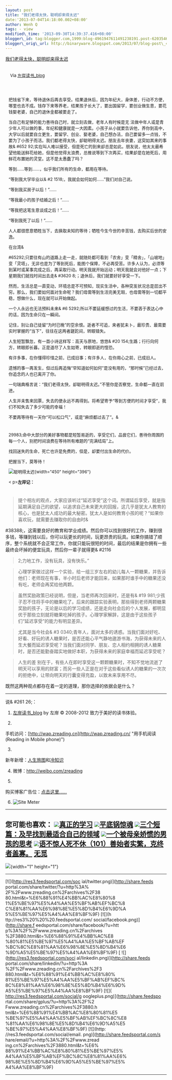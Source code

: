 ```yaml
--- 
layout: post 
title: "我们老得太快，聪明却来得太迟" 
date:'2013-07-04T14:18:00.002+08:00' 
author: Wenh Q
tags: - view
modified\_time: '2013-09-30T14:39:37.416+08:00' 
blogger\_id: tag:blogger.com,1999:blog-4961947611491238191.post-6203546336483467932
blogger\_orig\_url: http://binaryware.blogspot.com/2013/07/blog-post\_4.html
---
```

[我们老得太快，聪明却来得太迟](http://zreading.cn.feedsportal.com/c/35042/f/647833/s/2e20955c/l/0L0Szreading0Bcn0Carchives0C3880A0Bhtml/story01.htm)


<div style="margin: 10px; padding: 5px;">

<div style="font-size: 13px;">

Via [左岸读书\_blog](http://www.zreading.cn/)

</div>

</div>

<div style="font-size: 13px; padding: 15px 0 10px 10px;">

把钱省下来，等待退休后再去享受。结果退休后，因为年纪大，身体差，行动不方便，哪里也去不成。钱存下来等养老，结果孩子长大了，要出国留学，要创业做生意，要花钱娶老婆，自己的退休金都被要走了。

当自己有足够的能力善待自己时，就立刻去做，老年人有时候是无
法做中年人或是青少年人可以做的事，年纪和健康就是一大因素。小孩子从小就要告诉他，养你到高中，大学以后就要自立更生，要留学、创业、娶老婆，自己想办法，自己要留多一点钱，不要为了小孩子而活。我们都老得太快，却聪明得太迟。朋友去年丧妻，这突如其来的事故&
#652
92;实在叫人难以接受，但是死亡的到来却总是如此。朋友说，他太太最希望他能送鲜花给她，但是他觉得太浪费，总推说等到下次再买，结果却是在她死后，用鲜花布置她的灵堂。这不是太愚蠢了吗？

等到……等到……，似乎我们所有的生命，都用在等待。

“等到我大学毕业以&
#2 1518;，我就会如何如何……”我们对自己说。

“等到我买房子以后！”……

“等我最小的孩子结婚之后！”……

“等我把这笔生意谈成之后！”……

“等到我死了以后！”……

人人都很愿意牺牲当下，去换取未知的等待；牺牲今生今世的辛苦钱，去购买后世的安逸。

在台湾&

#65292;只要往有山的道路上走一走，就随处都可看到「农舍」变「精舍」，「山坡地」变「灵塔」，无非也是为了等到死后，能图个保障，不必再受苦。许多人认为，必须等到某时或某事完成之后，再采取行动。明天我就开始运动；明天我就会对他好一点；下星期我们就找时间出去走&
#3620
8;；退休后，我们就要好好享受一下。

然而，生活总是一直变动，环境总是不可预知，现实生活中，各种突发状况总是层出不穷。那么，我们要如何面对生命呢？我们毋需等到生活完美无瑕，也毋需等到一切都平稳，想做什么，现在就可以开始做起。

一个人永远也无法预料未来&
#6
5292;所以不要延缓想过的生活，不要吝于表达心中的话，因为生命只在一瞬间。

记住，别让自己徒留“为时已晚”的空余恨。逝者不可追，来者犹未卜，最珍贵、最需要实时掌握的“当下”，往往在这两者蹉跎间，转眼错失。

人生短暂飘忽，有一首小诗这样写：高天与原地，悠悠&
#20
154;生路；行行向何方，转眼即长暮。正是道尽了人生如寄，转眼即逝的惶恐。

有许多事，在你懂得珍惜之前，已成旧事；有许多人，在你用心之前，已成旧人。

遗憾的事一再发生，但过后再追悔“早知道如何如何”是没有用的，“那时候”已经过去，你追念的人也已离开了你。

一句瑞典格言说：“我们老得太快，却聪明得太迟。”不管你是否察觉，生命都一直在前进。

人生并未售来回票，失去的便永远不再得到。将希望寄予“等到方便的时间才享受”，我们不知失去了多少可能的幸福！

不要再等待有一天你“可以松口气”，或是“麻烦都过去了”。&
#
29983;命中大部分的美好事物都是短暂易逝的，享受它们，品尝它们，善待你周围的每一个人，别把时间浪费在等待所有难题的“完满结局”上。

找回迷失的生命，死亡也许是免费的，但是，却要付出生命的代价。

把握当下，莫等待！



![聪明得太迟](http://i981.photobucket.com/albums/ae292/zreading/340.jpg){width="450"
height="396"}

&lt; p&gt;**左岸记：**

</div>

> 提个相左的观点，大家应该听过“延迟享受”这个词。所谓延后享受，就是指延期满足自己的欲望，以追求自己未来更大的回报，这几乎是犹太人教育的核心，也是犹太人成功的最大秘密。犹太人是如何教育小孩的呢？“如果你喜欢玩，就需要去赚取你的自由时&
> 
#38388;，这需要良好的教育和学业成绩。然后你可以找到很好的工作，赚到很多钱，等赚到钱以后，你可以玩更长的时间，玩更昂贵的玩具。如果你搞错了顺序，整个系统就不会正常工作，你就只能玩很短的时间，最后的结果是你拥有一些最终会坏掉的便宜玩具，然后你一辈子就得更&
#2116
> 2;力地工作，没有玩具，没有快乐。”

> 心理学家做过这样一个实验，给一组三岁左右的幼儿每人一颗糖果，并告诉他们：老师现在有事，半小时后老师才能回来，如果那时谁手中的糖果还没有吃，老师会再奖给他两颗。

> 虽然奖励政策已经说明，但是，当老师再次回来时，还是有&
#19
> 981;少孩子忍不住将手中的糖果吃了。后来的跟踪实验表明，那些得到老师两颗糖果奖励的孩子，无论是以后的学习成绩，还是走向社会后的个人发展，都明显优于那些立刻就将糖果吃掉的孩子。心理学家解辞，这是由于这些孩子们“延迟享受”的能力有明显差异。

> 尤其是当今社会&
#3
> 0340;青年人，面对太多的诱惑。当我们面对好吃、好看、好玩的诱人糖果时，是否还能心平气静地遨游书海，为获得未来的人生大餐而延迟享受呢？当我们面对同学、朋友、恋人相约相拥的诱人糖果时，是否还能勤奋踏实地做好本职，为获得未来的家庭幸福而延迟享受呢？

> 人生的差
> 别在于，有些人在即时享受这一颗颗糖果时，不知不觉地流逝了明天可以享用的财富；而另一些人正是在对于这些看似诱人的糖果的一次次的拒绝中，让带向明天的行囊变得充盈，以致未来享用不尽。

既然这两种观点都存在着一定的道理，那你选择的依据会是什么？


------------------------------------------------------------------------

说&
#261 26;：

1. [左岸读书\_blog](http://zreading.cn/) by 左岸 © 2008-2012
致力于美好的读书体验。

2.
手机访问：[http://wap.zreading.cn](http://wap.zreading.cn/ "用手机阅读(Reading in Mobile phone)")

3.
新年新增：[人生旅图](http://www.zreading.net/ "人生旅图")和[冷知识](http://www.zreading.net/lenzhishi "冷知识")

4. 微博：<http://weibo.com/zreading>

5.
购买博客广告位：[点击这里……](http://www.zreading.c%20%20%20n/about#ad "看了会心动!")

6. ![Site Meter](http://s12.sitemeter.com/meter.asp?site=s12zxfclz)


  --------------------------------------------------------------------------------------------------------------------------------------------------------------------------------------------------------------------------------------------------------------------
  **您可能也喜欢：**
  ![](http://static.wumii.cn/images/widget/widget_solidPoint.gif)[真正的学习](http://app.wumii.com/ext/redirect?url=http%3A%2F%2Fwww.zreading.cn%2Farchives%2F2157.html&from=http%3A%2F%2Fwww.zreading.cn%2Farchives%2F3880.html)
  ![](http://static.wumii.cn/images/wid%20%20%20get/widget_solidPoint.gif)[平底锅惊魂](http://app.wumii.com/ext/redirect?url=http%3A%2F%2Fwww.zreading.cn%2Farchives%2F1424.html&from=http%3A%2F%2Fwww.zreading.cn%2Farchives%2F3880.html)
  ![](http://static.wumii.cn/images/widget/widget_solidPoint.gif)[三个短篇：及早找到最适合自己的领域](http://app.wumii.com/ext/redirect?url=http%3A%2F%2Fwww.zreading.cn%2Farchives%2F3875.html&from=http%3A%2F%2Fwww.zreading.cn%2Farchives%2F3880.html)
  ![](http://static.wumii.cn/ima%20%20%20ges/widget/widget_solidPoint.gif)[一个被母亲娇惯的男孩的思考](http://app.wumii.com/ext/redirect?url=http%3A%2F%2Fwww.zreading.cn%2Farchives%2F3872.html&from=http%3A%2F%2Fwww.zreading.cn%2Farchives%2F3880.html)
  ![](http://static.wumii.cn/images/widget/widget_solidPoint.gif)[语不惊人死不休（101）善始者实繁，克终者盖寡。](http://app.wumii.com/ext/redirect?url=http%3A%2F%2Fwww.zreading.cn%2Farchives%2F3861.html&from=http%3A%2F%2Fwww.zreading.cn%2Farchives%2F3880.html)
  [无觅](http://www.wumii.com/widget/relatedItems "无觅相关文章插件")
  --------------------------------------------------------------------------------------------------------------------------------------------------------------------------------------------------------------------------------------------------------------------

![](http://zreading.cn.feedsportal.com/c/35042/f/647833/s/2e20955c/mf.gif){width="1"
height="1"}


<div>

  ------------------------------------ ------------------------------------
  [![](http://res3.feedsportal.com/soc 
  ial/twitter.png)](http://share.feeds 
  portal.com/share/twitter/?u=http%3A% 
  2F%2Fwww.zreading.cn%2Farchives%2F38 
  80.html&t=%E6%88%91%E4%BB%AC%E8%80%8 
  1%E5%BE%97%E5%A4%AA%E5%BF%AB%EF%BC%8 
  C%E8%81%AA%E6%98%8E%E5%8D%B4%E6%9D%A 
  5%E5%BE%97%E5%A4%AA%E8%BF%9F) [![](h 
  ttp://res3%20%20%20.feedsportal.com/ 
  social/facebook.png)](http://share.f 
  eedsportal.com/share/facebook/?u=htt 
  p%3A%2F%2Fwww.zreading.cn%2Farchives 
  %2F3880.html&t=%E6%88%91%E4%BB%AC%E8 
  %80%81%E5%BE%97%E5%A4%AA%E5%BF%AB%EF 
  %BC%8C%E8%81%AA%E6%98%8E%E5%8D%B4%E6 
  %9D%A5%E5%BE%97%E5%A4%AA%E8%BF%9F) [ 
  ![](http://res3.feedsportal.com/soci 
  al/linkedin.png)](http://share.feeds 
  portal.com/share/linkedin/?u=http%3A 
  %2F%2Fwww.zreading.cn%2Farchives%2F3 
  880.html&t=%E6%88%91%E4%BB%AC%E8%80% 
  81%E5%BE%97%E5%A4%AA%E5%BF%AB%EF%BC% 
  8C%E8%81%AA%E6%98%8E%E5%8D%B4%E6%9D% 
  A5%E5%BE%97%E5%A4%AA%E8%BF%9F) [![]( 
  http://res3.feedsportal.com/social/g 
  oogleplus.png)](http://share.feedspo 
  rtal.com/share/gplus/?u=http%3A%2F%2 
  Fwww.zreading.cn%2Farchives%2F3880.h 
  tml&t=%E6%88%91%E4%BB%AC%E8%80%81%E5 
  %BE%97%E5%A4%AA%E5%BF%AB%EF%BC%8C%E8 
  %81%AA%E6%98%8E%E5%8D%B4%E6%9D%A5%E5 
  %BE%97%E5%A4%AA%E8%BF%9F) [![](http: 
  //res3.feedsportal.com/social/email. 
  png)](http://share.feedsportal.com/s 
  hare/email/?u=http%3A%2F%2Fwww.zread 
  ing.cn%2Farchives%2F3880.html&t=%E6% 
  88%91%E4%BB%AC%E8%80%81%E5%BE%97%E5% 
  A4%AA%E5%BF%AB%EF%BC%8C%E8%81%AA%E6% 
  98%8E%E5%8D%B4%E6%9D%A5%E5%BE%97%E5% 
  A4%AA%E8%BF%9F)                      
  ------------------------------------ ------------------------------------

</div>
